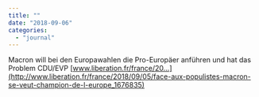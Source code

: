 ```yaml
---
title: ""
date: "2018-09-06"
categories: 
  - "journal"
---
```


Macron will bei den Europawahlen die Pro-Europäer anführen und hat das Problem CDU/EVP [www.liberation.fr/france/20...](http://www.liberation.fr/france/2018/09/05/face-aux-populistes-macron-se-veut-champion-de-l-europe_1676835)
